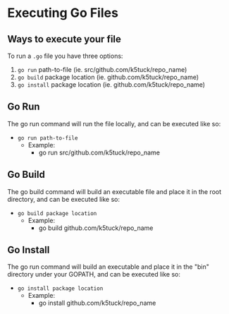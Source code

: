# Executing Go Files

## Ways to execute your file

To run a `.go` file you have three options:

1. `go run` path-to-file (ie. src/github.com/k5tuck/repo_name)
2. `go build` package location (ie. github.com/k5tuck/repo_name)
3. `go install` package location (ie. github.com/k5tuck/repo_name)

## Go Run

The go run command will run the file locally, and can be executed like so:

- `go run path-to-file`
  - Example:
    - go run src/github.com/k5tuck/repo_name

## Go Build

The go build command will build an executable file and place it in the root directory, and can be executed like so:

- `go build package location`
  - Example:
    - go build github.com/k5tuck/repo_name

## Go Install

The go run command will build an executable and place it in the "bin" directory under your GOPATH, and can be executed like so:

- `go install package location`
  - Example:
    - go install github.com/k5tuck/repo_name
